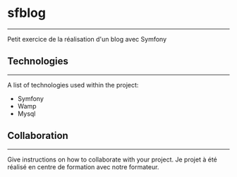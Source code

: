 # sfblog
***
Petit exercice de la réalisation d'un blog avec Symfony

## Technologies
***
A list of technologies used within the project:
* Symfony
* Wamp
* Mysql


## Collaboration
***
Give instructions on how to collaborate with your project.
Je projet à été réalisé en centre de formation avec notre formateur.
